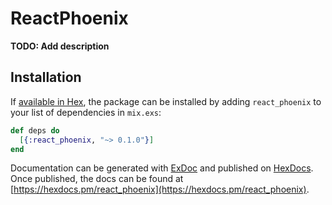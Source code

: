 # ReactPhoenix

**TODO: Add description**

## Installation

If [available in Hex](https://hex.pm/docs/publish), the package can be installed
by adding `react_phoenix` to your list of dependencies in `mix.exs`:

```elixir
def deps do
  [{:react_phoenix, "~> 0.1.0"}]
end
```

Documentation can be generated with [ExDoc](https://github.com/elixir-lang/ex_doc)
and published on [HexDocs](https://hexdocs.pm). Once published, the docs can
be found at [https://hexdocs.pm/react_phoenix](https://hexdocs.pm/react_phoenix).

